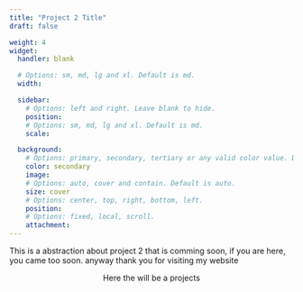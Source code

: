 ```yaml
---
title: "Project 2 Title"
draft: false

weight: 4
widget:
  handler: blank

  # Options: sm, md, lg and xl. Default is md.
  width:

  sidebar:
    # Options: left and right. Leave blank to hide.
    position:
    # Options: sm, md, lg and xl. Default is md.
    scale:

  background:
    # Options: primary, secondary, tertiary or any valid color value. Default is primary.
    color: secondary
    image:
    # Options: auto, cover and contain. Default is auto.
    size: cover
    # Options: center, top, right, bottom, left.
    position:
    # Options: fixed, local, scroll.
    attachment:
---
```


This is a abstraction about project 2 that is comming soon, if you are
here, you came too soon. anyway thank you for visiting my website

<!-- more -->

<div style="text-align:center">
  <p>Here the will be a projects</p>
</div>
